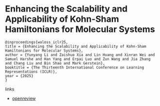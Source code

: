 # Enhancing the Scalability and Applicability of Kohn-Sham Hamiltonians for Molecular Systems

```
@inproceedings{waloss_iclr25,
title = {Enhancing the Scalability and Applicability of Kohn-Sham Hamiltonians for Molecular Systems},
author = {Yunyang Li and Zaishuo Xia and Lin Huang and Xinran Wei and Samuel Harshe and Han Yang and Erpai Luo and Zun Wang and Jia Zhang and Chang Liu and Bin Shao and Mark Gerstein},
booktitle = {The Thirteenth International Conference on Learning Representations (ICLR)},
year = {2025}
}
```

links
- [openreview](https://openreview.net/forum?id=twEvvkQqPS)
